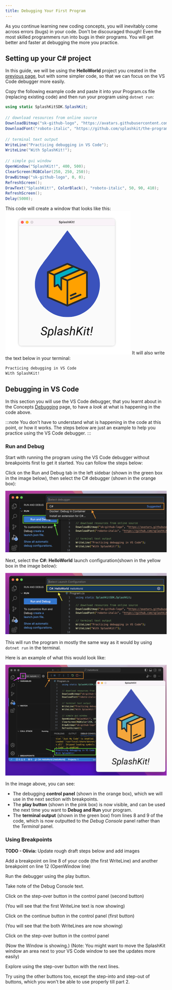 ```yaml
---
title: Debugging Your First Program
---
```


As you continue learning new coding concepts, you will inevitably come across errors (bugs) in your code. Don't be discouraged though! Even the most skilled programmers run into bugs in their programs. You will get better and faster at debugging the more you practice.

## Setting up your C# project

In this guide, we will be using the **HelloWorld** project you created in the [previous page](../1-hello-world-gui), but with some simpler code, so that we can focus on the VS Code debugger more easily.

Copy the following example code and paste it into your Program.cs file (replacing existing code) and then run your program using `dotnet run`:

```cs
using static SplashKitSDK.SplashKit;

// download resources from online source
DownloadBitmap("sk-github-logo", "https://avatars.githubusercontent.com/u/16730454?s=400&u=1c5ea7f86f40253bd5883ab2380257f614b44187&v=4", 443);
DownloadFont("roboto-italic", "https://github.com/splashkit/the-programmers-field-guide/raw/main/public/resources/code-examples/part-0/Roboto-Italic.ttf", 443);

// terminal text output
WriteLine("Practicing debugging in VS Code");
WriteLine("With SplashKit!");

// simple gui window
OpenWindow("SplashKit!", 400, 500);
ClearScreen(RGBColor(250, 250, 250));
DrawBitmap("sk-github-logo", 0, 0);
RefreshScreen();
DrawText("SplashKit!", ColorBlack(), "roboto-italic", 50, 90, 410);
RefreshScreen();
Delay(5000);
```

This code will create a window that looks like this:
![A window showing the GUI output of the program being run in the terminal.](./images/hello-debugger/splashkit-gui-hello-debugging.png)
It will also write the text below in your terminal:

```text
Practicing debugging in VS Code
With SplashKit!
```

## Debugging in VS Code

In this section you will use the VS Code debugger, that you learnt about in the Concepts [Debugging](../../1-concepts/04-debug) page, to have a *look* at what is happening in the code above.

:::note
You don't have to understand what is happening in the code at this point, or how it works. The steps below are just an example to help you practice using the VS Code debugger.
:::

### Run and Debug

Start with running the program using the VS Code debugger without breakpoints first to get it started. You can follow the steps below:

Click on the Run and Debug tab in the left sidebar (shown in the green box in the image below), then select the C# debugger (shown in the orange box):

![A window showing the GUI output of the program being run in the terminal.](./images/hello-debugger/select-csharp-debugger.png)

Next, select the **C#: HelloWorld** launch configuration(shown in the yellow box in the image below):

![A window showing the GUI output of the program being run in the terminal.](./images/hello-debugger/select-launch-config.png)

This will run the program in mostly the same way as it would by using `dotnet run` in the terminal.

Here is an example of what this would look like:

![A window showing the GUI output of the program being run in the terminal.](./images/hello-debugger/run-with-debugger.png)

In the image above, you can see:

- The debugging **control panel** (shown in the orange box), which we will use in the next section with breakpoints.
- The **play button** (shown in the pink box) is now visible, and can be used the next time you want to **Debug and Run** your program.
- The **terminal output** (shown in the green box) from lines 8 and 9 of the code, which is now outputted to the *Debug Console* panel rather than the *Terminal* panel.

### Using Breakpoints

**TODO - Olivia:** Update rough draft steps below and add images

Add a breakpoint on line 8 of your code (the first WriteLine) and another breakpoint on line 12 (OpenWindow line)

Run the debugger using the play button.

Take note of the Debug Console text.

Click on the step-over button in the control panel (second button)

(You will see that the first WriteLine text is now showing)

Click on the continue button in the control panel (first button)

(You will see that the both WriteLines are now showing)

Click on the step-over button in the control panel

(Now the Window is showing.)
(Note: You might want to move the SplashKit window an area next to your VS Code window to see the updates more easily)

Explore using the step-over button with the next lines.

Try using the other buttons too, except the step-into and step-out of buttons, which you won't be able to use properly till part 2.
